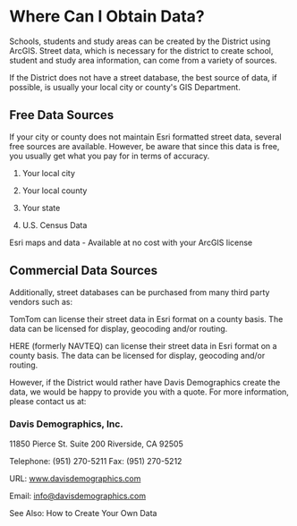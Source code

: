 # Where Can I Obtain Data?
Schools, students and study areas can be created by the District using ArcGIS. Street data, which is necessary for the district to create school, student and study area information, can come from a variety of sources.

 

If the District does not have a street database, the best source of data, if possible, is usually your local city or county's GIS Department.

## Free Data Sources
If your city or county does not maintain Esri formatted street data, several free sources are available.  However, be aware that since this data is free, you usually get what you pay for in terms of accuracy.

 

1. Your local city

1. Your local county

1. Your state

1. U.S. Census Data

Esri maps and data - Available at no cost with your ArcGIS license

## Commercial Data Sources
Additionally, street databases can be purchased from many third party vendors such as:

 

TomTom can license their street data in Esri format on a county basis. The data can be licensed for display, geocoding and/or routing.

HERE (formerly NAVTEQ) can license their street data in Esri format on a county basis. The data can be licensed for display, geocoding and/or routing.

 

However, if the District would rather have Davis Demographics create the data, we would be happy to provide you with a quote. For more information, please contact us at:

 

### Davis Demographics, Inc. 

11850 Pierce St. Suite 200 Riverside, CA 92505

Telephone: (951) 270-5211  Fax: (951) 270-5212

URL: www.davisdemographics.com

Email: info@davisdemographics.com



 

See Also:
How to Create Your Own Data

